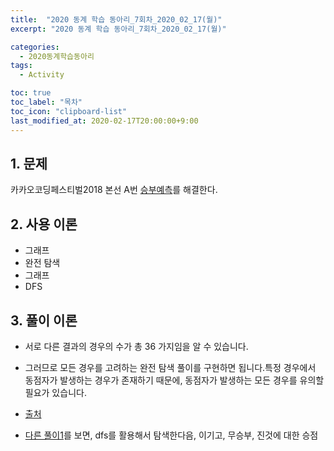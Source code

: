 ```yaml
---
title:  "2020 동계 학습 동아리_7회차_2020_02_17(월)"
excerpt: "2020 동계 학습 동아리_7회차_2020_02_17(월)"

categories:
  - 2020동계학습동아리
tags:
  - Activity

toc: true
toc_label: "목차"
toc_icon: "clipboard-list"
last_modified_at: 2020-02-17T20:00:00+9:00
---
```


## 1. 문제

카카오코딩페스티벌2018 본선 A번 [승부예측](https://www.acmicpc.net/problem/15997)를 해결한다.

## 2. 사용 이론

- 그래프
- 완전 탐색
- 그래프
- DFS

## 3. 풀이 이론

- 서로 다른 결과의 경우의 수가 총 36 가지임을 알 수 있습니다. 
- 그러므로 모든 경우를 고려하는 완전 탐색 풀이를 구현하면 됩니다.특정 경우에서 동점자가 발생하는 경우가 존재하기 때문에, 동점자가 발생하는 모든 경우를 유의할 필요가 있습니다.
- [출처](https://tech.kakao.com/2018/09/12/code-festival-2018-round-2/)

- [다른 풀이1](https://red-pulse.tistory.com/268)를 보면, dfs를 활용해서 탐색한다음, 이기고, 무승부, 진것에 대한 승점 과 확률을 계산한다. 동점자 계산 및 각 팀에 확률을 더해준다.

- [다른 풀이2](https://inspirit941.tistory.com/entry/Python-백준-15997-승부-예측-카카오-코드페스티벌-2018)를 보면, 조건을 모두 설정해주고, 각 조건에 따라 기본 설정을 해주고, 확률을 계산하는 함수를 실행한다.

- 결국 핵심은 완전 탐색을 이용해서, 확률 계산을 하여 해결한다.

## 4. 이해 부족

- 확률이 어떤식으로 계산되는지 이해가 되지 않았다. 한팀은 전승이고, 다른 한팀은 전패이다. 두팀이 남았는데, 두팀은 확률이 같다. 하지만, 0.5로 같은게 아니라, 합이 1.428로 같았다. 그런데 결과적으로는 둘의 진출 확률은 0.5가 된다. 이 부분에서 조건을 설정하지않고, 확률이 어떻게 이렇게 나오는지 생각하니까 불가능했던것이다. 2시간의 삽질이 너무나도 허무했다.

- 그래서 조건을 하나씩 추가해봤다. 예제 입력처럼 전승, 전패가 있거나, 전승, 전패만 있거나 다 추가해봤지만, 이렇게 생각해보니, 경우가 너무 많았다. 이 방법은 실패했다.

## 5. 리뷰

어렵다. 확실히 정말 어렵다. 시도는 할 수 있었으나, 과정에서 시간을 너무 많이 잡아먹고, 아직 이 정도 수준은 너무 버겁다는 것을 느꼈다. 좀 더 공부가 필요하고, 노력이 필요하다.